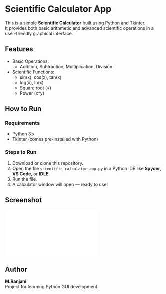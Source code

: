 # Scientific Calculator App

This is a simple **Scientific Calculator** built using Python and Tkinter.  
It provides both basic arithmetic and advanced scientific operations in a user-friendly graphical interface.

## Features

- Basic Operations:
  - Addition, Subtraction, Multiplication, Division
- Scientific Functions:
  - sin(x), cos(x), tan(x)
  - log(x), ln(x)
  - Square root (√)
  - Power (x^y)

## How to Run

### Requirements
- Python 3.x
- Tkinter (comes pre-installed with Python)

### Steps to Run
1. Download or clone this repository.
2. Open the file `scientific_calculator_app.py` in a Python IDE like **Spyder**, **VS Code**, or **IDLE**.
3. Run the file.
4. A calculator window will open — ready to use!

## Screenshot
![calculator screenshot](Screenshot1.py)

## Author
**M.Ranjani**  
Project for learning Python GUI development.
